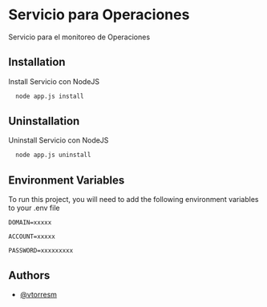 
# Servicio para Operaciones

Servicio para el monitoreo de Operaciones


## Installation

Install Servicio con NodeJS

```bash
  node app.js install
```

## Uninstallation

Uninstall Servicio con NodeJS

```bash
  node app.js uninstall
```

## Environment Variables

To run this project, you will need to add the following environment variables to your .env file

`DOMAIN=xxxxx`

`ACCOUNT=xxxxx`

`PASSWORD=xxxxxxxxx`


## Authors

- [@vtorresm](https://github.com/vtorresm)
